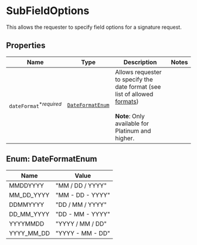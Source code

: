 

# SubFieldOptions

This allows the requester to specify field options for a signature request.

## Properties

Name | Type | Description | Notes
------------ | ------------- | ------------- | -------------
| `dateFormat`<sup>*_required_</sup> | [```DateFormatEnum```](#DateFormatEnum) |  Allows requester to specify the date format (see list of allowed [formats](https://app.hellosign.com/api/reference#DateFormats))<br><br>**Note**: Only available for Platinum and higher.  |  |



## Enum: DateFormatEnum

Name | Value
---- | -----
| MMDDYYYY | &quot;MM / DD / YYYY&quot; |
| MM_DD_YYYY | &quot;MM - DD - YYYY&quot; |
| DDMMYYYY | &quot;DD / MM / YYYY&quot; |
| DD_MM_YYYY | &quot;DD - MM - YYYY&quot; |
| YYYYMMDD | &quot;YYYY / MM / DD&quot; |
| YYYY_MM_DD | &quot;YYYY - MM - DD&quot; |




